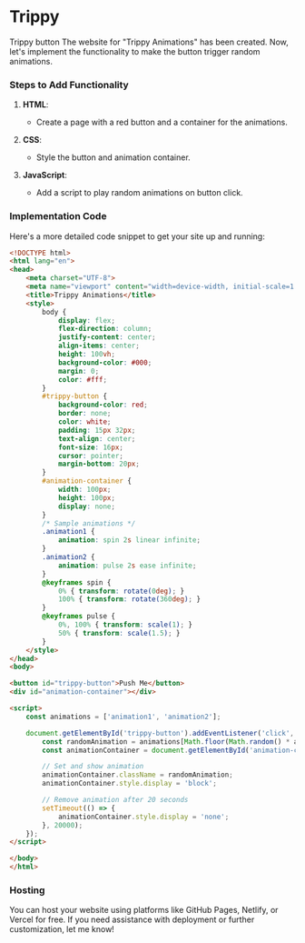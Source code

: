 # Trippy
Trippy button 
The website for "Trippy Animations" has been created. Now, let's implement the functionality to make the button trigger random animations.

### Steps to Add Functionality

1. **HTML**:
   - Create a page with a red button and a container for the animations.

2. **CSS**:
   - Style the button and animation container.

3. **JavaScript**:
   - Add a script to play random animations on button click.

### Implementation Code

Here's a more detailed code snippet to get your site up and running:

```html
<!DOCTYPE html>
<html lang="en">
<head>
    <meta charset="UTF-8">
    <meta name="viewport" content="width=device-width, initial-scale=1.0">
    <title>Trippy Animations</title>
    <style>
        body {
            display: flex;
            flex-direction: column;
            justify-content: center;
            align-items: center;
            height: 100vh;
            background-color: #000;
            margin: 0;
            color: #fff;
        }
        #trippy-button {
            background-color: red;
            border: none;
            color: white;
            padding: 15px 32px;
            text-align: center;
            font-size: 16px;
            cursor: pointer;
            margin-bottom: 20px;
        }
        #animation-container {
            width: 100px;
            height: 100px;
            display: none;
        }
        /* Sample animations */
        .animation1 {
            animation: spin 2s linear infinite;
        }
        .animation2 {
            animation: pulse 2s ease infinite;
        }
        @keyframes spin {
            0% { transform: rotate(0deg); }
            100% { transform: rotate(360deg); }
        }
        @keyframes pulse {
            0%, 100% { transform: scale(1); }
            50% { transform: scale(1.5); }
        }
    </style>
</head>
<body>

<button id="trippy-button">Push Me</button>
<div id="animation-container"></div>

<script>
    const animations = ['animation1', 'animation2'];

    document.getElementById('trippy-button').addEventListener('click', () => {
        const randomAnimation = animations[Math.floor(Math.random() * animations.length)];
        const animationContainer = document.getElementById('animation-container');

        // Set and show animation
        animationContainer.className = randomAnimation;
        animationContainer.style.display = 'block';

        // Remove animation after 20 seconds
        setTimeout(() => {
            animationContainer.style.display = 'none';
        }, 20000);
    });
</script>

</body>
</html>
```

### Hosting

You can host your website using platforms like GitHub Pages, Netlify, or Vercel for free. If you need assistance with deployment or further customization, let me know!
